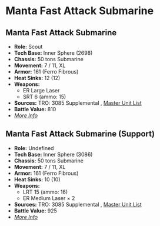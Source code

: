 # Manta Fast Attack Submarine 

## Manta Fast Attack Submarine 

- **Role:** Scout 
- **Tech Base:** Inner Sphere (2698) 
- **Chassis:** 50 tons Submarine 
- **Movement:** 7 / 11, XL 
- **Armor:** 161 (Ferro Fibrous) 
- **Heat Sinks:** 12 (12) 
- **Weapons:** 
  - ER Large Laser 
  - SRT 6 (ammo: 15) 
- **Sources:** TRO: 3085 Supplemental , [Master Unit List](http://masterunitlist.info/Unit/Details/4581) 
- **Battle Value:** 810 
- [*More Info*](manta_fast_attack_submarine/manta_fast_attack_submarine.md) 

## Manta Fast Attack Submarine (Support) 

- **Role:** Undefined 
- **Tech Base:** Inner Sphere (3086) 
- **Chassis:** 50 tons Submarine 
- **Movement:** 7 / 11, XL 
- **Armor:** 161 (Ferro Fibrous) 
- **Heat Sinks:** 10 (10) 
- **Weapons:** 
  - LRT 15 (ammo: 16) 
  - ER Medium Laser × 2 
- **Sources:** TRO: 3085 Supplemental , [Master Unit List](http://masterunitlist.info/Unit/Details/4582) 
- **Battle Value:** 925 
- [*More Info*](manta_fast_attack_submarine/manta_fast_attack_submarine_support.md) 

